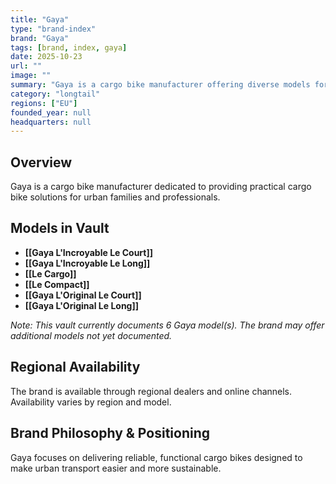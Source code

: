 ```yaml
---
title: "Gaya"
type: "brand-index"
brand: "Gaya"
tags: [brand, index, gaya]
date: 2025-10-23
url: ""
image: ""
summary: "Gaya is a cargo bike manufacturer offering diverse models for families and professionals."
category: "longtail"
regions: ["EU"]
founded_year: null
headquarters: null
---
```


## Overview

Gaya is a cargo bike manufacturer dedicated to providing practical cargo bike solutions for urban families and professionals.

## Models in Vault

- **[[Gaya L'Incroyable Le Court]]**
- **[[Gaya L'Incroyable Le Long]]**
- **[[Le Cargo]]**
- **[[Le Compact]]**
- **[[Gaya L'Original Le Court]]**
- **[[Gaya L'Original Le Long]]**

_Note: This vault currently documents 6 Gaya model(s). The brand may offer additional models not yet documented._

## Regional Availability

The brand is available through regional dealers and online channels. Availability varies by region and model.

## Brand Philosophy & Positioning

Gaya focuses on delivering reliable, functional cargo bikes designed to make urban transport easier and more sustainable.
